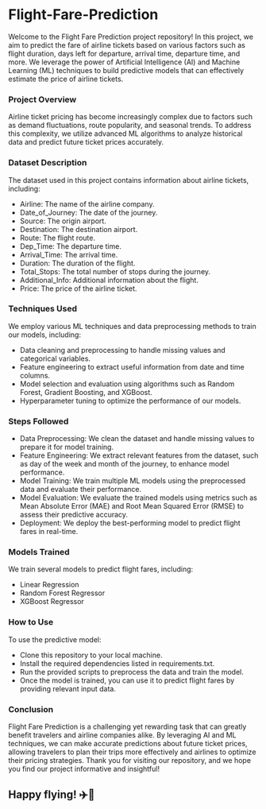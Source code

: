 # Flight-Fare-Prediction

Welcome to the Flight Fare Prediction project repository! In this project, we aim to predict the fare of airline tickets based on various factors such as flight duration, days left for departure, arrival time, departure time, and more. We leverage the power of Artificial Intelligence (AI) and Machine Learning (ML) techniques to build predictive models that can effectively estimate the price of airline tickets.

### Project Overview
Airline ticket pricing has become increasingly complex due to factors such as demand fluctuations, route popularity, and seasonal trends. To address this complexity, we utilize advanced ML algorithms to analyze historical data and predict future ticket prices accurately.

### Dataset Description
The dataset used in this project contains information about airline tickets, including:
<ul>
  <li>Airline: The name of the airline company.</li>
  <li>Date_of_Journey: The date of the journey.</li>
  <li>Source: The origin airport.</li>
  <li>Destination: The destination airport.</li>
  <li>Route: The flight route.</li>
  <li>Dep_Time: The departure time.</li>
  <li>Arrival_Time: The arrival time.</li>
  <li>Duration: The duration of the flight.</li>
  <li>Total_Stops: The total number of stops during the journey.</li>
  <li>Additional_Info: Additional information about the flight.</li>
  <li>Price: The price of the airline ticket.</li>
</ul>

### Techniques Used
We employ various ML techniques and data preprocessing methods to train our models, including:
<ul>
  <li> Data cleaning and preprocessing to handle missing values and categorical variables.</li>
  <li> Feature engineering to extract useful information from date and time columns.</li>
  <li> Model selection and evaluation using algorithms such as Random Forest, Gradient Boosting, and XGBoost.</li>
  <li> Hyperparameter tuning to optimize the performance of our models.</li>
</ul>

### Steps Followed
<ul>
  <li>Data Preprocessing: We clean the dataset and handle missing values to prepare it for model training.</li>
  <li>Feature Engineering: We extract relevant features from the dataset, such as day of the week and month of the journey, to enhance model performance.</li>
  <li>Model Training: We train multiple ML models using the preprocessed data and evaluate their performance.</li>
  <li>Model Evaluation: We evaluate the trained models using metrics such as Mean Absolute Error (MAE) and Root Mean Squared Error (RMSE) to assess their predictive accuracy.</li>
  <li>Deployment: We deploy the best-performing model to predict flight fares in real-time.</li>
</ul>

### Models Trained
We train several models to predict flight fares, including:
<ul>
  <li>Linear Regression</li>
  <li>Random Forest Regressor</li>
  <li>XGBoost Regressor</li>
</ul>

### How to Use
To use the predictive model:
<ul>
  <li>Clone this repository to your local machine.</li>
  <li>Install the required dependencies listed in requirements.txt.</li>
  <li>Run the provided scripts to preprocess the data and train the model.</li>
  <li>Once the model is trained, you can use it to predict flight fares by providing relevant input data.</li>
</ul>

### Conclusion
Flight Fare Prediction is a challenging yet rewarding task that can greatly benefit travelers and airline companies alike. By leveraging AI and ML techniques, we can make accurate predictions about future ticket prices, allowing travelers to plan their trips more effectively and airlines to optimize their pricing strategies. Thank you for visiting our repository, and we hope you find our project informative and insightful!

## Happy flying! ✈️🚀
